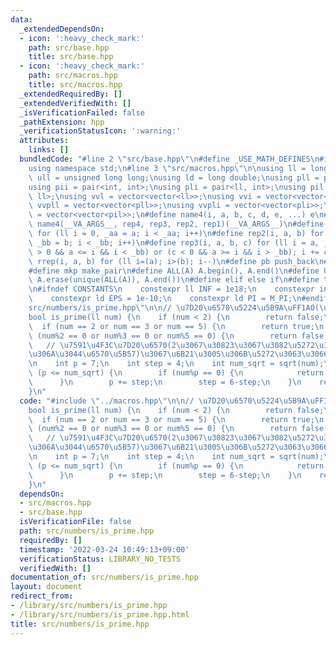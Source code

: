 ```yaml
---
data:
  _extendedDependsOn:
  - icon: ':heavy_check_mark:'
    path: src/base.hpp
    title: src/base.hpp
  - icon: ':heavy_check_mark:'
    path: src/macros.hpp
    title: src/macros.hpp
  _extendedRequiredBy: []
  _extendedVerifiedWith: []
  _isVerificationFailed: false
  _pathExtension: hpp
  _verificationStatusIcon: ':warning:'
  attributes:
    links: []
  bundledCode: "#line 2 \"src/base.hpp\"\n#define _USE_MATH_DEFINES\n#include <bits/stdc++.h>\n\
    using namespace std;\n#line 3 \"src/macros.hpp\"\n\nusing ll = long long;\nusing\
    \ ull = unsigned long long;\nusing ld = long double;\nusing pll = pair<ll, ll>;\n\
    using pii = pair<int, int>;\nusing pli = pair<ll, int>;\nusing pil = pair<int,\
    \ ll>;\nusing vvl = vector<vector<ll>>;\nusing vvi = vector<vector<int>>;\nusing\
    \ vvpll = vector<vector<pll>>;\nusing vvpli = vector<vector<pli>>;\nusing vvpil\
    \ = vector<vector<pil>>;\n#define name4(i, a, b, c, d, e, ...) e\n#define rep(...)\
    \ name4(__VA_ARGS__, rep4, rep3, rep2, rep1)(__VA_ARGS__)\n#define rep1(i, a)\
    \ for (ll i = 0, _aa = a; i < _aa; i++)\n#define rep2(i, a, b) for (ll i = a,\
    \ _bb = b; i < _bb; i++)\n#define rep3(i, a, b, c) for (ll i = a, _bb = b; (c\
    \ > 0 && a <= i && i < _bb) or (c < 0 && a >= i && i > _bb); i += c)\n#define\
    \ rrep(i, a, b) for (ll i=(a); i>(b); i--)\n#define pb push_back\n#define eb emplace_back\n\
    #define mkp make_pair\n#define ALL(A) A.begin(), A.end()\n#define UNIQUE(A) sort(ALL(A)),\
    \ A.erase(unique(ALL(A)), A.end())\n#define elif else if\n#define tostr to_string\n\
    \n#ifndef CONSTANTS\n    constexpr ll INF = 1e18;\n    constexpr int MOD = 1000000007;\n\
    \    constexpr ld EPS = 1e-10;\n    constexpr ld PI = M_PI;\n#endif\n#line 2 \"\
    src/numbers/is_prime.hpp\"\n\n// \u7D20\u6570\u5224\u5B9A\uFF1AO(\u221Anum)\n\
    bool is_prime(ll num) {\n    if (num < 2) {\n        return false;\n    }\n  \
    \  if (num == 2 or num == 3 or num == 5) {\n        return true;\n    }\n    if\
    \ (num%2 == 0 or num%3 == 0 or num%5 == 0) {\n        return false;\n    }\n \
    \   // \u7591\u4F3C\u7D20\u6570(2\u3067\u30823\u3067\u3082\u5272\u308A\u5207\u308C\
    \u306A\u3044\u6570\u5B57)\u3067\u6B21\u3005\u306B\u5272\u3063\u3066\u3044\u304F\
    \n    int p = 7;\n    int step = 4;\n    int num_sqrt = sqrt(num);\n    while\
    \ (p <= num_sqrt) {\n        if (num%p == 0) {\n            return false;\n  \
    \      }\n        p += step;\n        step = 6-step;\n    }\n    return true;\n\
    }\n"
  code: "#include \"../macros.hpp\"\n\n// \u7D20\u6570\u5224\u5B9A\uFF1AO(\u221Anum)\n\
    bool is_prime(ll num) {\n    if (num < 2) {\n        return false;\n    }\n  \
    \  if (num == 2 or num == 3 or num == 5) {\n        return true;\n    }\n    if\
    \ (num%2 == 0 or num%3 == 0 or num%5 == 0) {\n        return false;\n    }\n \
    \   // \u7591\u4F3C\u7D20\u6570(2\u3067\u30823\u3067\u3082\u5272\u308A\u5207\u308C\
    \u306A\u3044\u6570\u5B57)\u3067\u6B21\u3005\u306B\u5272\u3063\u3066\u3044\u304F\
    \n    int p = 7;\n    int step = 4;\n    int num_sqrt = sqrt(num);\n    while\
    \ (p <= num_sqrt) {\n        if (num%p == 0) {\n            return false;\n  \
    \      }\n        p += step;\n        step = 6-step;\n    }\n    return true;\n\
    }\n"
  dependsOn:
  - src/macros.hpp
  - src/base.hpp
  isVerificationFile: false
  path: src/numbers/is_prime.hpp
  requiredBy: []
  timestamp: '2022-03-24 10:49:13+09:00'
  verificationStatus: LIBRARY_NO_TESTS
  verifiedWith: []
documentation_of: src/numbers/is_prime.hpp
layout: document
redirect_from:
- /library/src/numbers/is_prime.hpp
- /library/src/numbers/is_prime.hpp.html
title: src/numbers/is_prime.hpp
---
```

